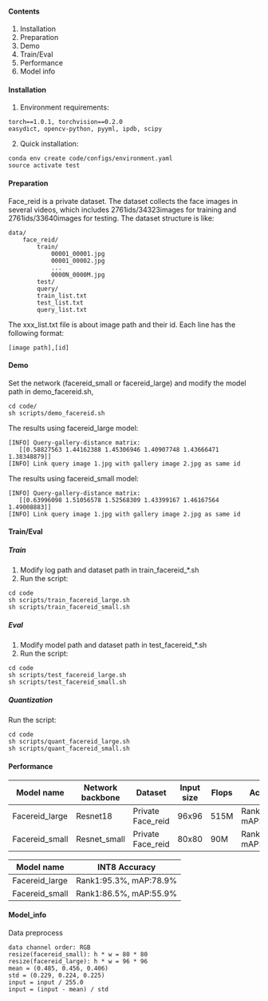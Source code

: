 #### Contents
1. Installation
2. Preparation
3. Demo
4. Train/Eval
5. Performance
6. Model info

#### Installation
1. Environment requirements:
```
torch==1.0.1, torchvision==0.2.0 
easydict, opencv-python, pyyml, ipdb, scipy
```
2. Quick installation:
```
conda env create code/configs/environment.yaml
source activate test
```

#### Preparation

Face_reid is a private dataset. The dataset collects the face images in several videos, which includes 2761ids/34323images for training and 2761ids/33640images for testing.
The dataset structure is like:
```
data/
    face_reid/
        train/
            00001_00001.jpg
            00001_00002.jpg
            ...
            0000N_0000M.jpg
        test/
        query/
        train_list.txt
        test_list.txt
        query_list.txt
```
The xxx_list.txt file is about image path and their id. Each line has the following format:
```
[image path],[id]
```


#### Demo
Set the network (facereid_small or facereid_large) and modify the model path in demo_facereid.sh,
```
cd code/
sh scripts/demo_facereid.sh
```
The results using facereid_large model:
```
[INFO] Query-gallery-distance matrix:
   [[0.58827563 1.44162388 1.45306946 1.40907748 1.43666471 1.38348879]]
[INFO] Link query image 1.jpg with gallery image 2.jpg as same id
```
The results using facereid_small model:
```
[INFO] Query-gallery-distance matrix:
   [[0.63996098 1.51056578 1.52568309 1.43399167 1.46167564 1.49008883]]
[INFO] Link query image 1.jpg with gallery image 2.jpg as same id
```

#### Train/Eval
##### Train
1. Modify log path and dataset path in train_facereid_*.sh
2. Run the script:
```
cd code
sh scripts/train_facereid_large.sh
sh scripts/train_facereid_small.sh
```

##### Eval
1. Modify model path and dataset path in test_facereid_*.sh
2. Run the script:
```
cd code
sh scripts/test_facereid_large.sh
sh scripts/test_facereid_small.sh
```

##### Quantization
Run the script:
```
cd code
sh scripts/quant_facereid_large.sh
sh scripts/quant_facereid_small.sh
```
#### Performance

| Model name | Network backbone | Dataset  | Input size | Flops | Accuracy  | 
| --- | --- | --- | --- | --- | --- | 
| Facereid_large | Resnet18 | Private Face_reid | 96x96 | 515M | Rank1:95.5%, mAP:79.4% | 
| Facereid_small | Resnet_small | Private Face_reid | 80x80 | 90M | Rank1:86.5%, mAP:56.0% |



| Model name | INT8 Accuracy |
| ---------- | ---------------------- |
| Facereid_large | Rank1:95.3%, mAP:78.9% |
| Facereid_small | Rank1:86.5%, mAP:55.9% |


#### Model_info
Data preprocess
```
data channel order: RGB
resize(facereid_small): h * w = 80 * 80
resize(facereid_large): h * w = 96 * 96
mean = (0.485, 0.456, 0.406)
std = (0.229, 0.224, 0.225)
input = input / 255.0
input = (input - mean) / std
```

